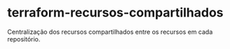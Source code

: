 # terraform-recursos-compartilhados
Centralização dos recursos compartilhados entre os recursos em cada repositório.
